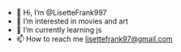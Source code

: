 - 👋 Hi, I’m @LisetteFrank997
- 👀 I’m interested in movies and art
- 🌱 I’m currently learning js
- 📫 How to reach me lisettefrank97@gmail.com

<!---
LisetteFrank997/LisetteFrank997 is a ✨ special ✨ repository because its `README.md` (this file) appears on your GitHub profile.
You can click the Preview link to take a look at your changes.
--->
